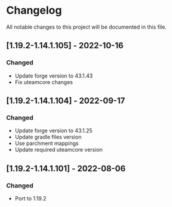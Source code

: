# Changelog
All notable changes to this project will be documented in this file.

## [1.19.2-1.14.1.105] - 2022-10-16
### Changed
 - Update forge version to 43.1.43
 - Fix uteamcore changes
 
## [1.19.2-1.14.1.104] - 2022-09-17
### Changed
 - Update forge version to 43.1.25
 - Update gradle files version
 - Use parchment mappings
 - Update required uteamcore version

## [1.19.2-1.14.1.101] - 2022-08-06
### Changed
 - Port to 1.19.2